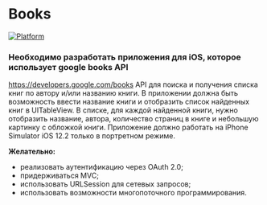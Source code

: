 # Books

[![Platform](https://img.shields.io/cocoapods/p/SlideController.svg?style=flat)](http://cocoapods.org/pods/SlideController)

### Необходимо разработать приложения для iOS, которое использует google books API
https://developers.google.com/books API для поиска и получения списка книг по автору и/или названию книги. В приложении должна быть возможность ввести название книги и отобразить список найденных книг в UITableView. В списке, для каждой найденной книги, нужно отобразить название, автора, количество страниц в книге и небольшую картинку с обложкой книги.
Приложение должно работать на iPhone Simulator iOS 12.2 только в портретном режиме.

**Желательно:**
* реализовать аутентификацию через OAuth 2.0;
* придерживаться MVC;
* использовать URLSession для сетевых запросов;
* использовать возможности многопоточного программирования.
